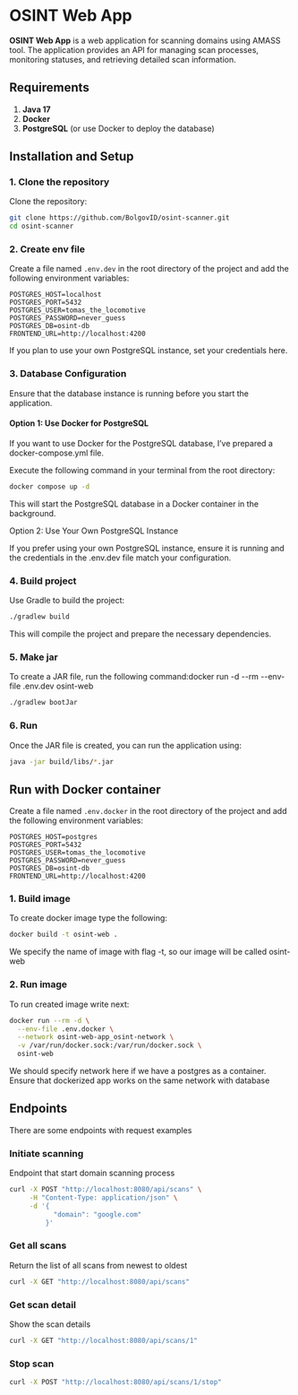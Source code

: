 # OSINT Web App

**OSINT Web App** is a web application for scanning domains using AMASS tool. The application provides an API for
managing scan processes, monitoring statuses, and retrieving detailed scan information.

## Requirements

1. **Java 17**
2. **Docker**
3. **PostgreSQL** (or use Docker to deploy the database)

## Installation and Setup

### 1. Clone the repository

Clone the repository:

```bash
git clone https://github.com/BolgovID/osint-scanner.git
cd osint-scanner
```

### 2. Create env file

Create a file named `.env.dev` in the root directory of the project and add the following environment variables:

```dotenv
POSTGRES_HOST=localhost
POSTGRES_PORT=5432
POSTGRES_USER=tomas_the_locomotive
POSTGRES_PASSWORD=never_guess
POSTGRES_DB=osint-db
FRONTEND_URL=http://localhost:4200
```

If you plan to use your own PostgreSQL instance, set your credentials here.

### 3. Database Configuration

Ensure that the database instance is running before you start the application.

#### Option 1: Use Docker for PostgreSQL

If you want to use Docker for the PostgreSQL database, I’ve prepared a docker-compose.yml file.

Execute the following command in your terminal from the root directory:

```bash
docker compose up -d
```

This will start the PostgreSQL database in a Docker container in the background.

Option 2: Use Your Own PostgreSQL Instance

If you prefer using your own PostgreSQL instance, ensure it is running and the credentials in the .env.dev file match
your configuration.

### 4. Build project

Use Gradle to build the project:

```bash
./gradlew build
```

This will compile the project and prepare the necessary dependencies.

### 5. Make jar

To create a JAR file, run the following command:docker run -d --rm --env-file .env.dev osint-web

```bash
./gradlew bootJar
```

### 6. Run

Once the JAR file is created, you can run the application using:

```bash
java -jar build/libs/*.jar
```

## Run with Docker container

Create a file named `.env.docker` in the root directory of the project and add the following environment variables:

```dotenv
POSTGRES_HOST=postgres
POSTGRES_PORT=5432
POSTGRES_USER=tomas_the_locomotive
POSTGRES_PASSWORD=never_guess
POSTGRES_DB=osint-db
FRONTEND_URL=http://localhost:4200
```

### 1. Build image

To create docker image type the following:

```bash
docker build -t osint-web .
```

We specify the name of image with flag -t, so our image will be called osint-web

### 2. Run image

To run created image write next:

```bash
docker run --rm -d \
  --env-file .env.docker \
  --network osint-web-app_osint-network \
  -v /var/run/docker.sock:/var/run/docker.sock \
  osint-web
```

We should specify network here if we have a postgres as a container. Ensure that dockerized app works on the same
network with database

## Endpoints

There are some endpoints with request examples

### Initiate scanning

Endpoint that start domain scanning process

```bash
curl -X POST "http://localhost:8080/api/scans" \
     -H "Content-Type: application/json" \
     -d '{
           "domain": "google.com"
         }'
```

### Get all scans

Return the list of all scans from newest to oldest

```bash
curl -X GET "http://localhost:8080/api/scans"
```

### Get scan detail

Show the scan details

```bash
curl -X GET "http://localhost:8080/api/scans/1"
```

### Stop scan

```bash
curl -X POST "http://localhost:8080/api/scans/1/stop"
```